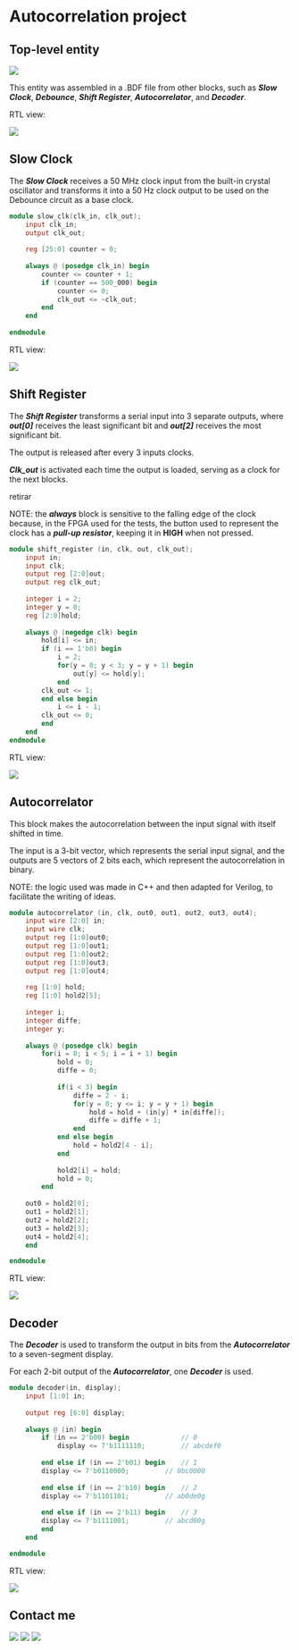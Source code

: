 # Autocorrelation project

## Top-level entity
![](../Output_files/Autocorrelation.png)

This entity was assembled in a .BDF file from other blocks, such as ***Slow Clock***, ***Debounce***, ***Shift Register***, ***Autocorrelator***, and ***Decoder***.

RTL view:

![](../Output_files/Top-level-Auto.png)

## Slow Clock

The ***Slow Clock*** receives a 50 MHz clock input from the built-in crystal oscillator and transforms it into a 50 Hz clock output to be used on the Debounce circuit as a base clock.

~~~verilog
module slow_clk(clk_in, clk_out);
	input clk_in;
	output clk_out;
	
	reg [25:0] counter = 0;
	
	always @ (posedge clk_in) begin
		counter <= counter + 1;
		if (counter == 500_000) begin
			counter <= 0;
			clk_out <= ~clk_out;
		end 
	end
	
endmodule
~~~

RTL view:

![](../Output_files/SlowClock.png)

## Shift Register

The ***Shift Register*** transforms a serial input into 3 separate outputs, where ***out[0]*** receives the least significant bit and ***out[2]*** receives the most significant bit.

The output is released after every 3 inputs clocks.

***Clk_out*** is activated each time the output is loaded, serving as a clock for the next blocks.


retirar 

NOTE: the ***always*** block is sensitive to the falling edge of the clock because, in the FPGA used for the tests, the button used to represent the clock has a ***pull-up resistor***, keeping it in **HIGH** when not pressed.

~~~verilog
module shift_register (in, clk, out, clk_out);
    input in;
    input clk;
    output reg [2:0]out;
    output reg clk_out;
  
    integer i = 2;
    integer y = 0;
    reg [2:0]hold;
  
    always @ (negedge clk) begin
        hold[i] <= in;
        if (i == 1'b0) begin
            i = 2;
            for(y = 0; y < 3; y = y + 1) begin
                out[y] <= hold[y];
            end
		clk_out <= 1;
        end else begin
            i <= i - 1;
	    clk_out <= 0;
        end 
    end
endmodule
~~~

RTL view:

![](../Output_files/ShiftRegister.png)

## Autocorrelator

This block makes the autocorrelation between the input signal with itself shifted in time.

The input is a 3-bit vector, which represents the serial input signal, and the outputs are 5 vectors of 2 bits each, which represent the autocorrelation in binary. 

NOTE: the logic used was made in C++ and then adapted for Verilog, to facilitate the writing of ideas.

~~~verilog
module autocorrelator (in, clk, out0, out1, out2, out3, out4);
    input wire [2:0] in;
    input wire clk;
    output reg [1:0]out0;
    output reg [1:0]out1;
    output reg [1:0]out2;
    output reg [1:0]out3;
    output reg [1:0]out4;
	
    reg [1:0] hold;
    reg [1:0] hold2[5];
  
    integer i;
    integer diffe;
    integer y;
  
    always @ (posedge clk) begin
        for(i = 0; i < 5; i = i + 1) begin
            hold = 0;
            diffe = 0;
       
            if(i < 3) begin
                diffe = 2 - i;
                for(y = 0; y <= i; y = y + 1) begin
                    hold = hold + (in[y] * in[diffe]);
                    diffe = diffe + 1;
                end
            end else begin
                hold = hold2[4 - i];
            end
       
            hold2[i] = hold;
            hold = 0;
        end
	
	out0 = hold2[0];
	out1 = hold2[1];
	out2 = hold2[2];
	out3 = hold2[3];
	out4 = hold2[4];
    end

endmodule
~~~

RTL view:

![](../Output_files/Autocorrelator.png)

## Decoder

The ***Decoder*** is used to transform the output in bits from the ***Autocorrelator*** to a seven-segment display.

For each 2-bit output of the ***Autocorrelator***, one ***Decoder*** is used.

~~~verilog
module decoder(in, display);
    input [1:0] in;
  
    output reg [6:0] display;
  
    always @ (in) begin
        if (in == 2'b00) begin             // 0
            display <= 7'b1111110;         // abcdef0
       
        end else if (in == 2'b01) begin    // 1
  	    display <= 7'b0110000;         // 0bc0000
       
        end else if (in == 2'b10) begin    // 2
  	    display <= 7'b1101101;         // ab0de0g
       
        end else if (in == 2'b11) begin    // 3
  	    display <= 7'b1111001;         // abcd00g  
        end
    end

endmodule
~~~

RTL view:

![](../Output_files/Decoder.png)

## Contact me
[![](../Output_files/gmail.png)](mailto:jefferson.lopes@ee.ufcg.edu.br?subject=[GitHub]%20FPGA%20-%20Autocorrelation) ![](../Output_files/separador.png) [![](../Output_files/insta.png)](https://instagram.com/jeff.777.lopes?igshid=1i5gr7ch0bvkd)
